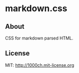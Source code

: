 # markdown.css

## About

CSS for markdown parsed HTML.

## License

MIT: http://1000ch.mit-license.org
